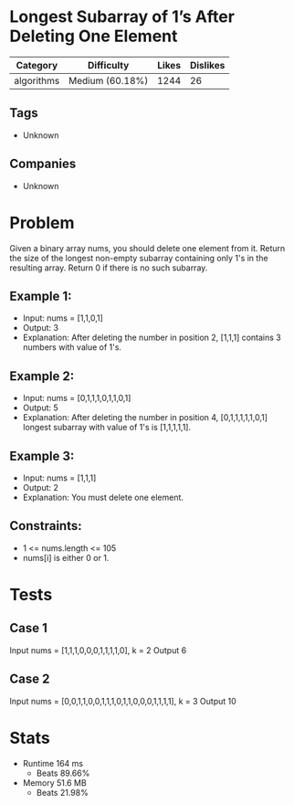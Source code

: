 # Longest Subarray of 1’s After Deleting One Element
| Category | Difficulty | Likes | Dislikes
| -------- | ---------- | ----- | --------
| algorithms | Medium (60.18%) | 1244 | 26

## Tags
- Unknown

## Companies
- Unknown

# Problem
Given a binary array nums, you should delete one element from it.
Return the size of the longest non-empty subarray containing only 1's in the resulting array. Return 0 if there is no such subarray.

## Example 1:
- Input: nums = [1,1,0,1]
- Output: 3
- Explanation: After deleting the number in position 2, [1,1,1] contains 3 numbers with value of 1's.

## Example 2:
- Input: nums = [0,1,1,1,0,1,1,0,1]
- Output: 5
- Explanation: After deleting the number in position 4, [0,1,1,1,1,1,0,1] longest subarray with value of 1's is [1,1,1,1,1].

## Example 3:
- Input: nums = [1,1,1]
- Output: 2
- Explanation: You must delete one element.

## Constraints:
- 1 <= nums.length <= 105
- nums[i] is either 0 or 1.

# Tests
## Case 1
Input nums = [1,1,1,0,0,0,1,1,1,1,0], k = 2
Output 6

## Case 2
Input nums = [0,0,1,1,0,0,1,1,1,0,1,1,0,0,0,1,1,1,1], k = 3
Output 10

# Stats
- Runtime 164 ms
	- Beats 89.66%
- Memory 51.6 MB
	- Beats 21.98%
